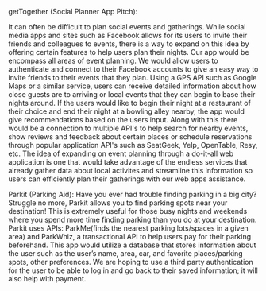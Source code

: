 getTogether (Social Planner App Pitch):

It can often be difficult to plan social events and gatherings. While social media apps and sites such as Facebook allows for its users to invite their friends and colleagues to events, there is a way to expand on this idea by offering certain features to help users plan their nights. Our app would be encompass all areas of event planning. We would allow users to authenticate and connect to their Facebook accounts to give an easy way to invite friends to their events that they plan. Using a GPS API such as Google Maps or a similar service, users can receive detailed information about how close guests are to arriving or local events that they can begin to base their nights around. If the users would like to begin their night at a restaurant of their choice and end their night at a bowling alley nearby, the app would give recommendations based on the users input. Along with this there would be a connection to multiple API's to help search for nearby events, show reviews and feedback about certain places or schedule reservations through popular application API's such as SeatGeek, Yelp, OpenTable, Resy, etc. The idea of expanding on event planning through a do-it-all web application is one that would take advantage of the endless services that already gather data about local activites and streamline this information so users can efficiently plan their gatherings with our web apps assistance.

Parkit (Parking Aid):
Have you ever had trouble finding parking in a big city? Struggle no more, Parkit allows you to find parking spots near your destination! This is extremely useful for those busy nights and weekends where you spend more time finding parking than you do at your destination. Parkit uses APIs: ParkMe(finds the nearest parking lots/spaces in a given area) and ParkWhiz, a transactional API to help users pay for their parking beforehand.  This app would utilize a database that stores information about the user such as the user’s name, area, car, and favorite places/parking spots, other preferences. We are hoping to use a third party authentication for the user to be able to log in and go back to their saved information; it will also help with payment.
